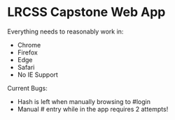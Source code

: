 # LRCSS Capstone Web App

Everything needs to reasonably work in:
- Chrome
- Firefox
- Edge
- Safari
- No IE Support

Current Bugs:
- Hash is left when manually browsing to #login
- Manual # entry while in the app requires 2 attempts!
